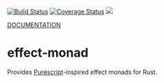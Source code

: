 [![Build Status](https://travis-ci.org/mcoffin/rust-effect-monad.svg?branch=master)](https://travis-ci.org/mcoffin/rust-effect-monad) [![Coverage Status](https://coveralls.io/repos/mcoffin/rust-effect-monad/badge.svg?branch=master&service=github)](https://coveralls.io/github/mcoffin/rust-effect-monad?branch=master) [![](http://meritbadge.herokuapp.com/effect-monad)](https://crates.io/crates/effect-monad)

[DOCUMENTATION](http://mcoffin.github.io/rust-effect-monad/effect_monad)

# effect-monad

Provides [Purescript](https://purescript.org/)-inspired effect monads for Rust.
